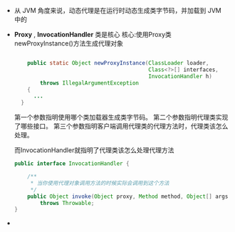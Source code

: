 - 从 JVM 角度来说，动态代理是在运行时动态生成类字节码，并加载到 JVM 中的
- **Proxy** , **InvocationHandler** 类是核心
  核心:使用Proxy类newProxyInstance()方法生成代理对象
  ```java
  
      public static Object newProxyInstance(ClassLoader loader,
                                            Class<?>[] interfaces,
                                            InvocationHandler h)
          throws IllegalArgumentException
      {
  		...
  	}
  ```
  第一个参数指明使用哪个类加载器生成类字节码。
  第二个参数指明代理类实现了哪些接口。
  第三个参数指明客户端调用代理类的代理方法时，代理类该怎么处理。
  
  而InvocationHandler就指明了代理类该怎么处理代理方法
  ```java
  public interface InvocationHandler {
  
      /**
       * 当你使用代理对象调用方法的时候实际会调用到这个方法
       */
      public Object invoke(Object proxy, Method method, Object[] args)
          throws Throwable;
  }
  ```
-